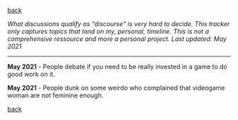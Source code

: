[back](thinking)

*What discussions qualify as "discourse" is very hard to decide. This tracker only captures topics that land on my, personal, timeline. 
This is not a comprehensive ressource and more a personal project. Last updated: May 2021*

-----------

**May 2021** - People debate if you need to be really invested in a game to do good work on it.

**May 2021** - People dunk on some weirdo who complained that videogame woman are not feminine enough.


[back](thinking)
